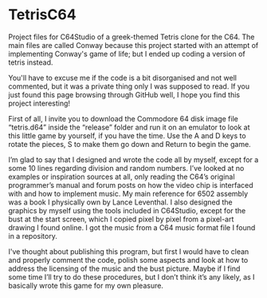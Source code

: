 # TetrisC64
Project files for C64Studio of a greek-themed Tetris clone for the C64. The main files are called Conway because this project started with an attempt of implementing Conway's game of life; but I ended up coding a version of tetris instead.

You'll have to excuse me if the code is a bit disorganised and not well commented, but it was a private thing only I was supposed to read. If you just found this page browsing through GitHub well, I hope you find this project interesting!

First of all, I invite you to download the Commodore 64 disk image file “tetris.d64” inside the “release” folder and run it on an emulator to look at this little game by yourself, if you have the time. Use the A and D keys to rotate the pieces, S to make them go down and Return to begin the game.

I’m glad to say that I designed and wrote the code all by myself, except for a some 10 lines regarding division and random numbers. I’ve looked at no examples or inspiration sources at all, only reading the C64’s original programmer’s manual and forum posts on how the video chip is interfaced with and how to implement music. My main reference for 6502 assembly was a book I physically own by Lance Leventhal. I also designed the graphics by myself using the tools included in C64Studio, except for the bust at the start screen, which I copied pixel by pixel from a pixel-art drawing I found online. I got the music from a C64 music format file I found in a repository.

I've thought about publishing this program, but first I would have to clean and properly comment the code, polish some aspects and look at how to address the licensing of the music and the bust picture. Maybe if I find some time I’ll try to do these procedures, but I don’t think it’s any likely, as I basically wrote this game for my own pleasure.
